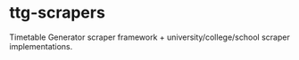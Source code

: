 # ttg-scrapers

Timetable Generator scraper framework + university/college/school scraper implementations.